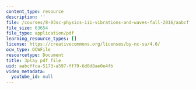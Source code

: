```yaml
---
content_type: resource
description: ''
file: /courses/8-03sc-physics-iii-vibrations-and-waves-fall-2016/aabcffca5173a597ff796d0d8ae0e4fb_J1uHGy1tRmM.pdf
file_size: 63654
file_type: application/pdf
learning_resource_types: []
license: https://creativecommons.org/licenses/by-nc-sa/4.0/
ocw_type: OCWFile
resourcetype: Document
title: 3play pdf file
uid: aabcffca-5173-a597-ff79-6d0d8ae0e4fb
video_metadata:
  youtube_id: null
---
```


